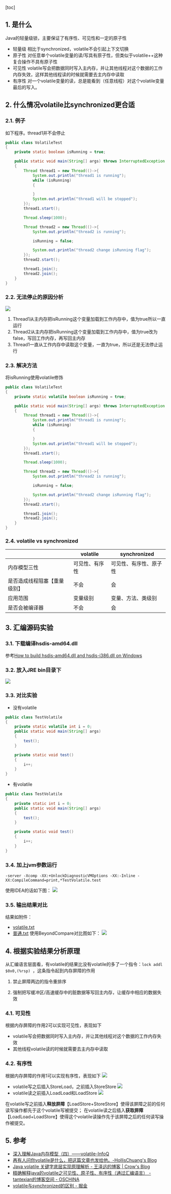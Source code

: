 
[toc]

 
## 1. 是什么

Java的轻量级锁，主要保证了有序性、可见性和一定的原子性
- 轻量级
相比于synchronized，volatile不会引起上下文切换
- 原子性
对任意单个volatile变量的读/写具有原子性，但类似于volatile++这种复合操作不具有原子性
- 可见性
volatile写会把数据同时写入主内存，并让其他线程对这个数据的工作内存失效，这样其他线程读的时候就需要去主内存中读取
- 有序性
对一个volatile变量的读，总是能看到（任意线程）对这个volatile变量最后的写入。


## 2. 什么情况volatile比synchronized更合适


### 2.1. 例子
如下程序。thread1并不会停止
```java
public class VolatileTest
{
    private static boolean isRunning = true;

    public static void main(String[] args) throws InterruptedException
    {
        Thread thread1 = new Thread(()->{
            System.out.println("thread1 is running");
            while (isRunning)
            {

            }
            System.out.println("thread1 will be stopped");
        });
        thread1.start();

        Thread.sleep(1000);

        Thread thread2 = new Thread(()->{
            System.out.println("thread2 is running");

            isRunning = false;

            System.out.println("thread2 change isRunning flag");
        });
        thread2.start();

        thread1.join();
        thread2.join();
    }
}
```


### 2.2. 无法停止的原因分析
![](https://raw.githubusercontent.com/TDoct/images/master/img/20200118142603.png)
1. Thread1从主内存把isRunning这个变量加载到工作内存中，值为true所以一直运行
2. Thread2从主内存把isRunning这个变量加载到工作内存中，值为true改为false，写回工作内存，再写回主内存
3. Thread1一直从工作内存中读取这个变量，一直为true，所以还是无法停止运行

### 2.3. 解决方法
将isRunning使用volatile修饰
```java
public class VolatileTest
{
    private static volatile boolean isRunning = true;

    public static void main(String[] args) throws InterruptedException
    {
        Thread thread1 = new Thread(()->{
            System.out.println("thread1 is running");
            while (isRunning)
            {

            }
            System.out.println("thread1 will be stopped");
        });
        thread1.start();

        Thread.sleep(1000);

        Thread thread2 = new Thread(()->{
            System.out.println("thread2 is running");

            isRunning = false;

            System.out.println("thread2 change isRunning flag");
        });
        thread2.start();

        thread1.join();
        thread2.join();
    }
}
```

### 2.4. volatile vs synchronized
|                            |   volatile    |     synchronized     |
| -------------------------- | ------------- | -------------------- |
| 内存模型三性                | 可见性、有序性 | 可见性、有序性、原子性 |
| 是否造成线程阻塞【重量级别】 | 不会          | 会                    |
| 应用范围                   | 变量级别       | 变量、方法、类级别     |
| 是否会被编译器              | 不会          | 会                   |




## 3. 汇编源码实验
### 3.1. 下载编译hsdis-amd64.dll
参考[How to build hsdis\-amd64\.dll and hsdis\-i386\.dll on Windows](https://dropzone.nfshost.com/hsdis/)
### 3.2. 放入JRE bin目录下
![](https://raw.githubusercontent.com/TDoct/images/master/img/20200114134345.png)

### 3.3. 对比实验
- 没有volatile

```java
public class TestVolatile
{
    private static volatile int i = 0;
    public static void main(String[] args)
    {
        test();
    }

    private static void test()
    {
        i++;
    }
}  
```
- 有volatile

```java
public class TestVolatile
{
    private static int i = 0;
    public static void main(String[] args)
    {
        test();
    }

    private static void test()
    {
        i++;
    }
}      
```
### 3.4. 加上jvm参数运行
```jvm
-server -Xcomp -XX:+UnlockDiagnosticVMOptions -XX:-Inline -XX:CompileCommand=print,*TestVolatile.test
```
使用IDEA的话如下图：
![](https://raw.githubusercontent.com/TDoct/images/master/img/20200113173853.png)

### 3.5. 输出结果对比
结果如附件：
- [volatile.txt](_v_attachments/20200113174306533_24106/volatile.txt)
- [普通.txt](_v_attachments/20200113174306533_24106/普通.txt)
使用BeyondCompare对比图如下：
![](https://raw.githubusercontent.com/TDoct/images/master/img/20200113174211.png)


## 4. 根据实验结果分析原理

从汇编语言层面看，有volatile的结果比没有volatile的多了一个指令：`lock addl $0x0,(%rsp) `，这条指令起到内存屏障的作用
1. 禁止屏障两边的指令重排序

2. 强制把写缓冲区/高速缓存中的脏数据等写回主内存，让缓存中相应的数据失效




### 4.1. 可见性
根据内存屏障的作用2可以实现可见性，表现如下
- volatile写会把数据同时写入主内存，并让其他线程对这个数据的工作内存失效
- 其他线程volatile读的时候就需要去主内存中读取





### 4.2. 有序性
根据内存屏障的作用1可以实现有序性，表现如下
![](https://raw.githubusercontent.com/TDoct/images/master/img/20200114113318.png)
- volatile写之后插入StoreLoad，之前插入StoreStore
![](https://raw.githubusercontent.com/TDoct/images/master/img/20191230155634.png)
- volatile读之前插入LoadLoad和LoadStore
![](https://raw.githubusercontent.com/TDoct/images/master/img/20191230155646.png)

在volatile写之前插入**释放屏障**【LoadStore+StoreStore】使得该屏障之前的任何读写操作都先于这个volatile写被提交；
在volatile读之后插入**获取屏障**【LoadLoad+LoadStore】使得这个volatile读操作先于该屏障之后的任何读写操作被提交。

## 5. 参考

- [深入理解Java内存模型（四）——volatile\-InfoQ](https://www.infoq.cn/article/java-memory-model-4/)
- [再有人问你volatile是什么，把这篇文章也发给他。\-HollisChuang's Blog](https://www.hollischuang.com/archives/2673)
- [Java volatile 关键字底层实现原理解析 \- 王泽远的博客 \| Crow's Blog](https://crowhawk.github.io/2018/02/10/volatile/)
- [精确解释java的volatile之可见性、原子性、有序性（通过汇编语言） \- tantexian的博客空间 \- OSCHINA](https://my.oschina.net/tantexian/blog/808032)
- [volatile与synchronized的区别 \- 掘金](https://juejin.im/post/5ae134e76fb9a07acb3c8ea7)
